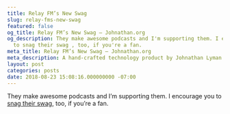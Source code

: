 ```yaml
---
title: Relay FM’s New Swag
slug: relay-fms-new-swag
featured: false
og_title: Relay FM’s New Swag – Johnathan.org
og_description: They make awesome podcasts and I'm supporting them. I encourage you
  to snag their swag , too, if you're a fan.
meta_title: Relay FM’s New Swag – Johnathan.org
meta_description: A hand-crafted technology product by Johnathan Lyman
layout: post
categories: posts
date: 2018-08-23 15:08:16.000000000 -07:00
---
```


They make awesome podcasts and I’m supporting them. I encourage you to [snag their swag](https://cottonbureau.com/stores/relay-fm#/shop), too, if you’re a fan.

